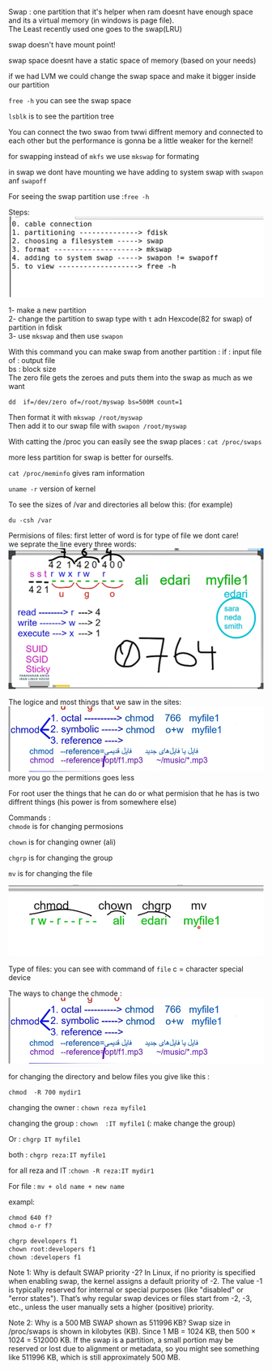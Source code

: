 Swap : one partition that it's helper when ram doesnt have enough space and its a virtual memory (in windows is page file).  
The Least recently used one goes to the swap(LRU)

swap doesn't have mount point!

swap space doesnt have a static space of memory (based on your needs)

if we had LVM we could change the swap space and make it bigger inside our partition

`free -h` you can see the swap space

`lsblk` is to see the partition tree

You can connect the two swao from twwi diffrent memory and connected to each other but the performance is gonna be a little weaker for the kernel!

for swapping instead of `mkfs` we use `mkswap` for formating

in swap we dont have mounting we have adding to system swap with `swapon` anf `swapoff`

For seeing the swap partition use :`free -h`

Steps:
![alt text](assets/image9.png)

1- make a new partition  
2- change the partition to swap type with `t` adn Hexcode(82 for swap) of partition in fdisk  
3- use `mkswap` and then use `swapon`

With this command you can make swap from another partition :
if : input file  
of : output file  
bs : block size  
The zero file gets the zeroes and puts them into the swap as much as we want

```
dd  if=/dev/zero of=/root/myswap bs=500M count=1
```

Then format it with `mkswap /root/myswap`  
Then add it to our swap file with `swapon /root/myswap`

With catting the /proc you can easily see the swap places : `cat /proc/swaps`

more less partition for swap is better for ourselfs.

`cat /proc/meminfo` gives ram information

`uname -r` version of kernel

To see the sizes of /var and directories all below this: (for example)

```
du -csh /var
```

Permisions of files:
first letter of word is for type of file we dont care!  
we seprate the line every three words:
![alt text](assets/image10.png)

The logice and most things that we saw in the sites:
![alt text](assets/image11.png)
more you go the permitions goes less

For root user the things that he can do or what permision that he has is two diffrent things (his power is from somewhere else)

Commands :  
`chmode` is for changing permosions

`chown` is for changing owner (ali)

`chgrp` is for changing the group

`mv` is for changing the file

![alt text](assets/image24.png)

Type of files:
you can see with command of `file`
c = character special device

The ways to change the chmode :
![alt text](assets/image11.png)

for changing the directory and below files you give like this :

```
chmod  -R 700 mydir1
```

changing the owner : `chown reza myfile1`

changing the group : `chown  :IT myfile1` (: make change the group)

Or : `chgrp IT myfile1`

both : `chgrp reza:IT myfile1`

for all reza and IT :`chown -R reza:IT mydir1`

For file : `mv + old name + new name`



exampl: 
```
chmod 640 f?
chmod o-r f?
```
```
chgrp developers f1
chown root:developers f1
chown :developers f1
```


 Note 1: Why is default SWAP priority -2?
In Linux, if no priority is specified when enabling swap, the kernel assigns a default priority of -2.
The value -1 is typically reserved for internal or special purposes (like "disabled" or "error states").
That’s why regular swap devices or files start from -2, -3, etc., unless the user manually sets a higher (positive) priority.

 Note 2: Why is a 500 MB SWAP shown as 511996 KB?
Swap size in /proc/swaps is shown in kilobytes (KB).
Since 1 MB = 1024 KB, then 500 × 1024 = 512000 KB.
If the swap is a partition, a small portion may be reserved or lost due to alignment or metadata, so you might see something like 511996 KB, which is still approximately 500 MB.

